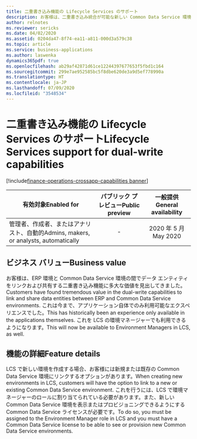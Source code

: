 ```yaml
---
title: 二重書き込み機能の Lifecycle Services のサポート
description: お客様は、二重書き込み統合が可能な新しい Common Data Service 環境を作成する機能を備えた新しい Dynamics 365 Finance または Dynamics 365 Supply Chain Management 環境をデプロイできるようになります。 お客様は、Lifecycle Services (LCS) ポータルから既存の ERP 環境を新規または既存の Common Data Service 環境にリンクすることもできます。
author: relnotes
ms.reviewer: sericks
ms.date: 04/02/2020
ms.assetid: 0204da47-8f74-ea11-a811-000d3a579c38
ms.topic: article
ms.service: business-applications
ms.author: laswenka
dynamics365pdf: true
ms.openlocfilehash: ab29af42871d61ce12244397677653f5fbd1c164
ms.sourcegitcommit: 299e7ae952585bc5f8dbe620de3a9d5ef778990a
ms.translationtype: HT
ms.contentlocale: ja-JP
ms.lasthandoff: 07/09/2020
ms.locfileid: "3548534"
---
```

# <a name="lifecycle-services-support-for-dual-write-capabilities"></a><span data-ttu-id="81b3a-104">二重書き込み機能の Lifecycle Services のサポート</span><span class="sxs-lookup"><span data-stu-id="81b3a-104">Lifecycle Services support for dual-write capabilities</span></span>
[!include[finance-operations-crossapp-capabilities banner](../includes/finance-operations-crossapp-capabilities.md)]

| <span data-ttu-id="81b3a-105">有効対象</span><span class="sxs-lookup"><span data-stu-id="81b3a-105">Enabled for</span></span>    |  <span data-ttu-id="81b3a-106">パブリック プレビュー</span><span class="sxs-lookup"><span data-stu-id="81b3a-106">Public preview</span></span> | <span data-ttu-id="81b3a-107">一般提供</span><span class="sxs-lookup"><span data-stu-id="81b3a-107">General availability</span></span> | 
| ---------- | :----------: |:----------: |
|<span data-ttu-id="81b3a-108">管理者、作成者、またはアナリスト、自動的</span><span class="sxs-lookup"><span data-stu-id="81b3a-108">Admins, makers, or analysts, automatically</span></span>|-| <span data-ttu-id="81b3a-109">2020 年 5 月</span><span class="sxs-lookup"><span data-stu-id="81b3a-109">May 2020</span></span>|


## <a name="business-value"></a><span data-ttu-id="81b3a-110">ビジネス バリュー</span><span class="sxs-lookup"><span data-stu-id="81b3a-110">Business value</span></span>
<!-- bv start -->
<span data-ttu-id="81b3a-111">お客様は、ERP 環境と Common Data Service 環境の間でデータ エンティティをリンクおよび共有する二重書き込み機能に多大な価値を見出してきました。</span><span class="sxs-lookup"><span data-stu-id="81b3a-111">Customers have found tremendous value in the dual-write capabilities to link and share data entities between ERP and Common Data Service environments.</span></span> <span data-ttu-id="81b3a-112">これは今まで、アプリケーション自体でのみ利用可能なエクスペリエンスでした。</span><span class="sxs-lookup"><span data-stu-id="81b3a-112">This has historically been an experience only available in the applications themselves.</span></span> <span data-ttu-id="81b3a-113">これを LCS の環境マネージャーでも利用できるようになります。</span><span class="sxs-lookup"><span data-stu-id="81b3a-113">This will now be available to Environment Managers in LCS, as well.</span></span>
<!-- bv end -->



## <a name="feature-details"></a><span data-ttu-id="81b3a-114">機能の詳細</span><span class="sxs-lookup"><span data-stu-id="81b3a-114">Feature details</span></span>
<!--feature detail start -->
<span data-ttu-id="81b3a-115">LCS で新しい環境を作成する場合、お客様には新規または既存の Common Data Service 環境にリンクするオプションがあります。</span><span class="sxs-lookup"><span data-stu-id="81b3a-115">When creating new environments in LCS, customers will have the option to link to a new or existing Common Data Service environment.</span></span> <span data-ttu-id="81b3a-116">これを行うには、LCS で環境マネージャーのロールに割り当てられている必要があります。また、新しい Common Data Service 環境を表示またはプロビジョニングできるようにする Common Data Service ライセンスが必要です。</span><span class="sxs-lookup"><span data-stu-id="81b3a-116">To do so, you must be assigned to the Environment Manager role in LCS and you must have a Common Data Service license to be able to see or provision new Common Data Service environments.</span></span>
<!--feature detail end -->









